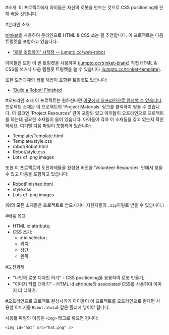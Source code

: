 ﻿---
제목: 로봇 조립하기- 클럽 리더를 위한 노트
언어: ko-KR
embeds: "*.png"
materials: [""]
...

#소개:
이 프로젝트에서 아이들은 자신의 로봇을 만드는 것으로 CSS positioning에 관해 배울 것입니다.

#온라인 소재

[trinket](https://trinket.io/)을 사용하여 온라인으로 HTML & CSS 쓰는 걸 추천합니다. 이 프로젝트는 다음 트링켓을 포함하고 있습니다:

+ ['로봇 조립하기' 시작점 -- jumpto.cc/web-robot](http://jumpto.cc/web-robot)

아이들은 또한 이 빈 트링켓을 사용하여 [(jumpto.cc/trinket-blank)](http://jumpto.cc/trinket-blank) 직접 HTML & CSS를 쓰거나 다음 템플릿 트링켓을 쓸 수 있습니다 [(jumpto.cc/trinket-template)](http://jumpto.cc/trinket-template).

또한 도전과제의 샘플 해법이 포함된 트링켓도 있습니다:

+ ['Build a Robot' Finished](https://trinket.io/html/00736c0e18)

#오프라인 소재
이 프로젝트는 원하신다면 [이곳에서 오프라인으로 완성할 수 있습니다](https://www.codeclubprojects.org/en-GB/resources/webdev-working-offline/). 프로젝트 소재는 이 프로젝트의 'Project Materials' 링크를 클릭하여 얻을 수 있습니다. 이 링크엔 'Project Resources' 란이 포함되 있고 아이들이 오프라인으로 프로젝트를 하는데 필요한 소재들이 들어 있습니다. 아이들이 각자 이 소재들을 갖고 있는지 확인하세요. 여기엔 다음 파일이 포함되어 있습니다:

+ Template/Template.html
+ Template/style.css
+ robot/Robot.html
+ Robot/style.css
+ Lots of .png images

또한 이 프로젝트의 도전과제들을 완성한 버전을 'Volunteer Resources' 란에서 찾을 수 있고 다음을 포함하고 있습니다:

+ RobotFinished.html
+ style.css
+ Lots of .png images

(위의 모든 소재들은 프로젝트로 받으시거나 자원자들의 `.zip`파일로 받을 수 있습니다.)

#배움 목표
+ HTML id attribute;
+ CSS 쓰기:
	+ `#` id selector;
	+ 위치;
	+ 상단;
	+ 왼쪽.

#도전과제
+ "나만의 로봇 디자인 하기" - CSS positioning을 응용하여 로봇 만들기;
+ "이미지 직접 더하기" - HTML id attribute와 associated CSS를 사용하여 이미지 더 더하기.

#오프라인으로 프로젝트 완성시키기
아이들이 이 프로젝트를 오프라인으로 한다면 사용할 이미지를 `Robot.html`과 같은 폴더에 넣어야 합니다.

사용할 파일의 이름을 `<img>` 태그로 넣으면 됩니다:

```
<img id="hat" src="hat.png" />
```

